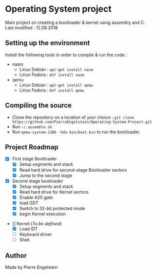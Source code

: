 # Operating System project #

Main project on creating a bootloader & kernel using assembly and C.
<br>
Last modified : 12.08.2018

## Setting up the environment
Install the following tools in order to compile & run the code :
- nasm
  - Linux Debian : `apt-get install nasm`
  - Linux Fedora : `dnf install nasm`
- qemu
  - Linux Debian : `apt-get install qemu`
  - Linux Fedora : `dnf install qemu`

## Compiling the source
- Clone the repository on a location of your choice : `git clone https://github.com/PierreEngelstein/Operating-System-Project.git`
- Run `~/.assemble.sh`.
- Run `qemu-system-i386 -hda bin/boot.bin` to run the bootloader.

## Project Roadmap
- [x] First stage Bootloader
  - [x] Setup segments and stack
  - [x] Read hard drive for second-stage Bootloader sectors
  - [x] Jump to the second stage
- [x] Second stage bootloader
  - [x] Setup segments and stack
  - [x] Read hard drive for Kernel sectors
  - [x] Enable A20 gate
  - [x] load GDT
  - [x] Switch to 32-bit protected mode
  - [x] begin Kernel execution
- [] Kernel (*To be defined*)
  - [x] Load IDT
  - [ ] Keyboard driver
  - [ ] Shell

## Author
Made by Pierre Engelstein
